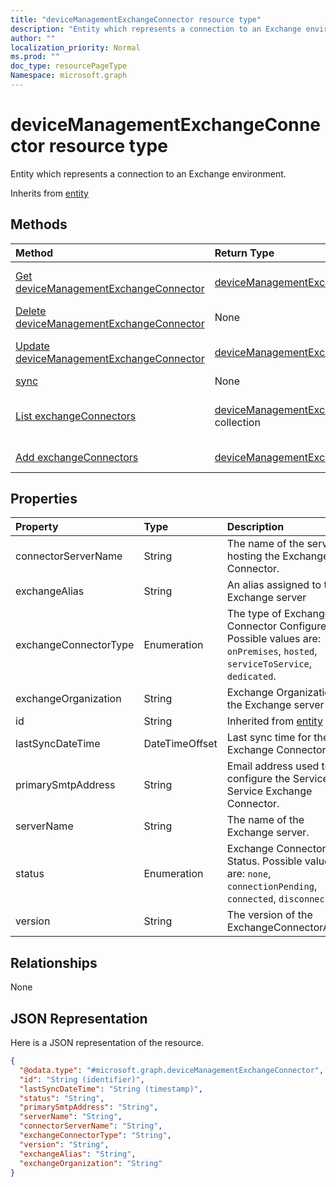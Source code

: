 ```yaml
---
title: "deviceManagementExchangeConnector resource type"
description: "Entity which represents a connection to an Exchange environment."
author: ""
localization_priority: Normal
ms.prod: ""
doc_type: resourcePageType
Namespace: microsoft.graph
---
```



# deviceManagementExchangeConnector resource type

Entity which represents a connection to an Exchange environment.


Inherits from [entity](../resources/entity.md)

## Methods
|Method|Return Type|Description|
|:---|:---|:---|
|[Get deviceManagementExchangeConnector](../api/devicemanagementexchangeconnector-get.md)|[deviceManagementExchangeConnector](../resources/deviceManagementExchangeConnector.md)|Read properties and relationships of the [deviceManagementExchangeConnector](../resources/devicemanagementexchangeconnector.md) object.|
|[Delete deviceManagementExchangeConnector](../api/devicemanagementexchangeconnector-delete.md)|None|Deletes a [deviceManagementExchangeConnector](../resources/devicemanagementexchangeconnector.md).|
|[Update deviceManagementExchangeConnector](../api/devicemanagementexchangeconnector-update.md)|[deviceManagementExchangeConnector](../resources/deviceManagementExchangeConnector.md)|Update the properties of a [deviceManagementExchangeConnector](../resources/devicemanagementexchangeconnector.md) object.|
|[sync](../api/devicemanagementexchangeconnector-sync.md)|None||
|[List exchangeConnectors](../api/devicemanagement-list-exchangeconnectors.md)|[deviceManagementExchangeConnector](../resources/deviceManagementExchangeConnector.md) collection|Get the deviceManagementExchangeConnectors from the exchangeConnectors navigation property.|
|[Add exchangeConnectors](../api/devicemanagement-post-exchangeconnectors.md)|[deviceManagementExchangeConnector](../resources/deviceManagementExchangeConnector.md)|Add exchangeConnectors by posting to the exchangeConnectors collection.|

## Properties
|Property|Type|Description|
|:---|:---|:---|
|connectorServerName|String|The name of the server hosting the Exchange Connector.|
|exchangeAlias|String|An alias assigned to the Exchange server|
|exchangeConnectorType|Enumeration|The type of Exchange Connector Configured. Possible values are: `onPremises`, `hosted`, `serviceToService`, `dedicated`.|
|exchangeOrganization|String|Exchange Organization to the Exchange server|
|id|String| Inherited from [entity](../resources/entity.md)|
|lastSyncDateTime|DateTimeOffset|Last sync time for the Exchange Connector|
|primarySmtpAddress|String|Email address used to configure the Service To Service Exchange Connector.|
|serverName|String|The name of the Exchange server.|
|status|Enumeration|Exchange Connector Status. Possible values are: `none`, `connectionPending`, `connected`, `disconnected`.|
|version|String|The version of the ExchangeConnectorAgent|

## Relationships
None

## JSON Representation
Here is a JSON representation of the resource.
<!-- {
  "blockType": "resource",
  "keyProperty": "id",
  "@odata.type": "microsoft.graph.deviceManagementExchangeConnector",
  "baseType": "microsoft.graph.entity",
  "openType": false
}
-->
``` json
{
  "@odata.type": "#microsoft.graph.deviceManagementExchangeConnector",
  "id": "String (identifier)",
  "lastSyncDateTime": "String (timestamp)",
  "status": "String",
  "primarySmtpAddress": "String",
  "serverName": "String",
  "connectorServerName": "String",
  "exchangeConnectorType": "String",
  "version": "String",
  "exchangeAlias": "String",
  "exchangeOrganization": "String"
}
```

